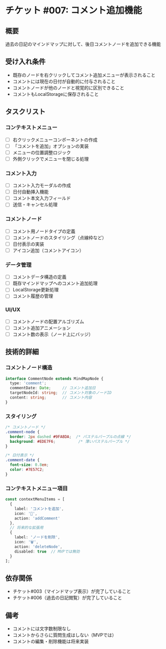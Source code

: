 # チケット #007: コメント追加機能

## 概要
過去の日記のマインドマップに対して、後日コメントノードを追加できる機能

## 受け入れ条件
- 既存のノードを右クリックしてコメント追加メニューが表示されること
- コメントには現在の日付が自動的に付与されること
- コメントノードが他のノードと視覚的に区別できること
- コメントもLocalStorageに保存されること

## タスクリスト

### コンテキストメニュー
- [ ] 右クリックメニューコンポーネントの作成
- [ ] 「コメントを追加」オプションの実装
- [ ] メニューの位置調整ロジック
- [ ] 外側クリックでメニューを閉じる処理

### コメント入力
- [ ] コメント入力モーダルの作成
- [ ] 日付自動挿入機能
- [ ] コメント本文入力フィールド
- [ ] 送信・キャンセル処理

### コメントノード
- [ ] コメント用ノードタイプの定義
- [ ] コメントノードのスタイリング（点線枠など）
- [ ] 日付表示の実装
- [ ] アイコン追加（コメントアイコン）

### データ管理
- [ ] コメントデータ構造の定義
- [ ] 既存マインドマップへのコメント追加処理
- [ ] LocalStorage更新処理
- [ ] コメント履歴の管理

### UI/UX
- [ ] コメントノードの配置アルゴリズム
- [ ] コメント追加アニメーション
- [ ] コメント数の表示（ノード上にバッジ）

## 技術的詳細

### コメントノード構造
```typescript
interface CommentNode extends MindMapNode {
  type: 'comment';
  commentDate: Date;     // コメント追加日
  targetNodeId: string;  // コメント対象のノードID
  content: string;       // コメント内容
}
```

### スタイリング
```css
/* コメントノード */
.comment-node {
  border: 2px dashed #9FA8DA;  /* パステルパープルの点線 */
  background: #EDE7F6;          /* 薄いパステルパープル */
}

/* 日付表示 */
.comment-date {
  font-size: 0.8em;
  color: #7E57C2;
}
```

### コンテキストメニュー項目
```typescript
const contextMenuItems = [
  {
    label: 'コメントを追加',
    icon: '💭',
    action: 'addComment'
  },
  // 将来的な拡張用
  {
    label: 'ノードを削除',
    icon: '🗑️',
    action: 'deleteNode',
    disabled: true  // MVPでは無効
  }
];
```

## 依存関係
- チケット#003（マインドマップ表示）が完了していること
- チケット#006（過去の日記閲覧）が完了していること

## 備考
- コメントには文字数制限なし
- コメントからさらに質問生成はしない（MVPでは）
- コメントの編集・削除機能は将来実装